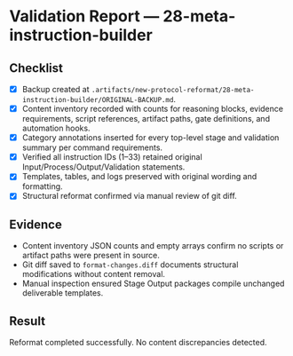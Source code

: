 # Validation Report — 28-meta-instruction-builder

## Checklist
- [x] Backup created at `.artifacts/new-protocol-reformat/28-meta-instruction-builder/ORIGINAL-BACKUP.md`.
- [x] Content inventory recorded with counts for reasoning blocks, evidence requirements, script references, artifact paths, gate definitions, and automation hooks.
- [x] Category annotations inserted for every top-level stage and validation summary per command requirements.
- [x] Verified all instruction IDs (1–33) retained original Input/Process/Output/Validation statements.
- [x] Templates, tables, and logs preserved with original wording and formatting.
- [x] Structural reformat confirmed via manual review of git diff.

## Evidence
- Content inventory JSON counts and empty arrays confirm no scripts or artifact paths were present in source.
- Git diff saved to `format-changes.diff` documents structural modifications without content removal.
- Manual inspection ensured Stage Output packages compile unchanged deliverable templates.

## Result
Reformat completed successfully. No content discrepancies detected.
